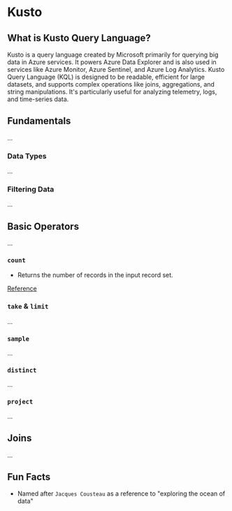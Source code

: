 # Kusto

## What is Kusto Query Language?
Kusto is a query language created by Microsoft primarily for querying big data in Azure services. It powers Azure Data Explorer and is also used in services like Azure Monitor, Azure Sentinel, and Azure Log Analytics.
Kusto Query Language (KQL) is designed to be readable, efficient for large datasets, and supports complex operations like joins, aggregations, and string manipulations. It's particularly useful for analyzing telemetry, logs, and time-series data.

## Fundamentals
...
### Data Types
...
### Filtering Data
...

## Basic Operators
...

### `count`
- Returns the number of records in the input record set.

[Reference](https://learn.microsoft.com/en-us/kusto/query/count-operator?view=microsoft-fabric)

### `take` & `limit`
...

### `sample`
...

### `distinct`
...

### `project`
...

## Joins
...

## Fun Facts
- Named after `Jacques Cousteau` as a reference to "exploring the ocean of data"
